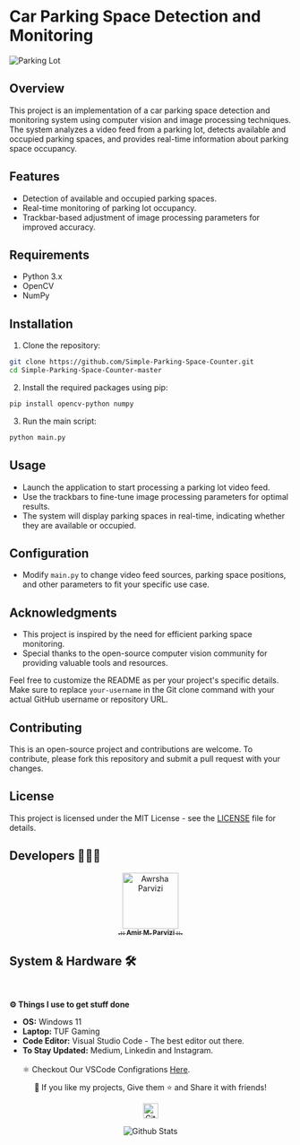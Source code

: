 # Car Parking Space Detection and Monitoring

![Parking Lot](parking_lot.jpg)

## Overview

This project is an implementation of a car parking space detection and monitoring system using computer vision and image processing techniques. The system analyzes a video feed from a parking lot, detects available and occupied parking spaces, and provides real-time information about parking space occupancy.

## Features

- Detection of available and occupied parking spaces.
- Real-time monitoring of parking lot occupancy.
- Trackbar-based adjustment of image processing parameters for improved accuracy.

## Requirements

- Python 3.x
- OpenCV
- NumPy

## Installation

1. Clone the repository:

```bash
git clone https://github.com/Simple-Parking-Space-Counter.git
cd Simple-Parking-Space-Counter-master
```

2. Install the required packages using pip:

```bash
pip install opencv-python numpy
```

3. Run the main script:

```bash
python main.py
```

## Usage

- Launch the application to start processing a parking lot video feed.
- Use the trackbars to fine-tune image processing parameters for optimal results.
- The system will display parking spaces in real-time, indicating whether they are available or occupied.

## Configuration

- Modify `main.py` to change video feed sources, parking space positions, and other parameters to fit your specific use case.


## Acknowledgments

- This project is inspired by the need for efficient parking space monitoring.
- Special thanks to the open-source computer vision community for providing valuable tools and resources.

Feel free to customize the README as per your project's specific details. Make sure to replace `your-username` in the Git clone command with your actual GitHub username or repository URL.

## Contributing

This is an open-source project and contributions are welcome. To contribute, please fork this repository and submit a pull request with your changes.

## License

This project is licensed under the MIT License - see the [LICENSE](LICENSE) file for details.

## Developers 👨🏻‍💻

<p align="center">
<a href="https://github.com/Awrsha"><img src="https://avatars.githubusercontent.com/u/89135083?v=4" width="100;" alt="Awrsha Parvizi"/><br /><sub><b>.:: Amir M. Parvizi ::.</b></sub></a>
</p>

## System & Hardware 🛠  
<br> <summary><b>⚙️ Things I use to get stuff done</b></summary> <ul> <li><b>OS:</b> Windows 11</li> <li><b>Laptop: </b>TUF Gaming</li> <li><b>Code Editor:</b> Visual Studio Code - The best editor out there.</li> <li><b>To Stay Updated:</b> Medium, Linkedin and Instagram.</li> <br /> ⚛️ Checkout Our VSCode Configrations <a href="">Here</a>. </ul> <p align="center">💙 If you like my projects, Give them ⭐ and Share it with friends!</p></p><p align="center"><img height="27" src="https://raw.githubusercontent.com/mayhemantt/mayhemantt/Update/svg/Bottom.svg" alt="Github Stats" /></p>

<p align="center">
<img src="https://raw.githubusercontent.com/mayhemantt/mayhemantt/Update/svg/Bottom.svg" alt="Github Stats" />
</p>
